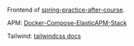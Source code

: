 Frontend of [spring-practice-after-course](https://github.com/a-fly-fly-bird/spring-practice-after-course).

APM: [Docker-Compose-ElasticAPM-Stack](https://github.com/a-fly-fly-bird/Docker-Compose-ElasticAPM-Stack)

Tailwind: [tailwindcss docs](https://www.tailwindcss.cn/docs/installation)

